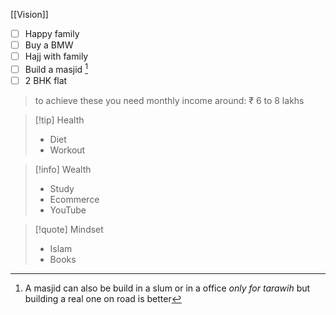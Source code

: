 [[Vision]]
- [ ] Happy family 
- [ ] Buy a BMW 
- [ ] Hajj with family 
- [ ] Build a masjid [^1] 
- [ ] 2 BHK flat
> to achieve these you need monthly income around: ₹ 6 to 8 lakhs  


> [!tip] Health
> - Diet
> - Workout

> [!info] Wealth
> - Study
> - Ecommerce
> - YouTube

> [!quote] Mindset
> - Islam
> - Books
 

[^1]: A masjid can also be build in a slum or in a office *only for tarawih* but building a real one on road is better

